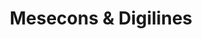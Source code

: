 ---
layout: default
title: Mesecons & Digilines
nav_order: 2
has_children: true
permalink: docs/mesecons
---